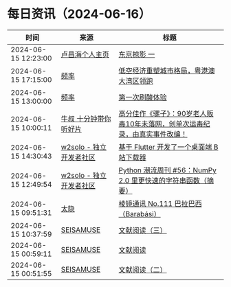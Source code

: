 ﻿# 每日资讯（2024-06-16）

|时间|来源|标题|
|---|---|---|
|2024-06-15 12:23:00|[卢昌海个人主页](https://www.changhai.org//feed.xml)|[东京掠影 一 ](https://www.changhai.org/articles/tours/2024_Tokyo/index1.php)|
|2024-06-15 17:15:00|[频率](https://pinlyu.com/atom.xml)|[低空经济重塑城市格局，粤港澳大湾区领跑](https://pinlyu.com/posts/88/)|
|2024-06-15 13:00:00|[频率](https://pinlyu.com/atom.xml)|[第一次刷酸体验](https://pinlyu.com/posts/87/)|
|2024-06-15 10:00:11|[牛叔 十分钟带你听好片](https://getpodcast.xyz/data/ximalaya/11534451.xml)|[高分佳作《骡子》：90岁老人贩毒10年未落网，创单次运毒纪录，由真实事件改编！](https://www.ximalaya.com/sound/735077067)|
|2024-06-15 14:30:43|[w2solo - 独立开发者社区](https://w2solo.com/topics/feed)|[基于 Flutter 开发了一个桌面端 B 站下载器](https://w2solo.com/topics/4694)|
|2024-06-15 12:49:54|[w2solo - 独立开发者社区](https://w2solo.com/topics/feed)|[Python 潮流周刊 #56：NumPy 2.0 里更快速的字符串函数（摘要）](https://w2solo.com/topics/4693)|
|2024-06-15 09:51:31|[太隐](https://wangyurui.com/feed.xml)|[棱镜通讯 No.111 巴拉巴西 （Barabási）](https://wangyurui.com/posts/leng-jing-tong-xun-no-111-ba-la-ba-xi-barabasi-a996bcab)|
|2024-06-15 10:37:59|[SEISAMUSE](https://www.seis-jun.xyz/atom.xml)|[文献阅读（三）](http://www.seis-jun.xyz/paper-reading-3)|
|2024-06-15 00:59:11|[SEISAMUSE](https://www.seis-jun.xyz/atom.xml)|[文献阅读](http://www.seis-jun.xyz/paper-reading)|
|2024-06-15 00:51:55|[SEISAMUSE](https://www.seis-jun.xyz/atom.xml)|[文献阅读（二）](http://www.seis-jun.xyz/paper-reading-2)|

